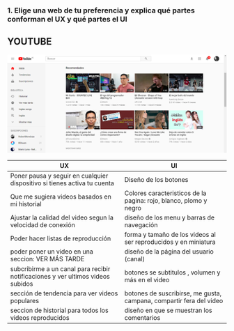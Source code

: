 ### 1. Elige una web de tu preferencia y explica qué partes conforman el UX y qué partes el UI

## YOUTUBE
![Sin titulo](assets/images/image.png)

|       UX      |       UI      |
| ------------- | ------------- |
| Poner pausa y seguir en cualquier dispositivo si tienes activa tu cuenta | Diseño de los botones  |
| Que me sugiera videos basados en mi historial | Colores caracteristicos de la pagina:  rojo, blanco, plomo y negro |
| Ajustar la calidad del video segun la velocidad de conexión | diseño de los menu y barras de navegación |
|Poder hacer listas de reproducción | forma y tamaño de los videos al ser reproducidos y en miniatura |
| poder poner un video en una seccion: VER MÁS TARDE | diseño de la página del usuario (canal) |
| subcribirme a un canal para recibir notificaciones y ver ultimos videos subidos | botones se subtitulos , volumen y más en el video |
| sección de tendencia para ver videos populares | botones de suscribirse, me gusta, campana, compartir fera del video |
| seccion de historial para todos los videos reproducidos | diseño en que se muestran los comentarios |
